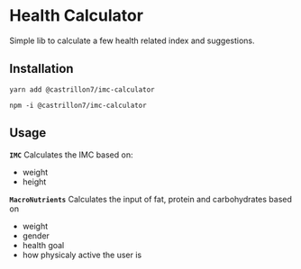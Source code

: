 # Health Calculator

Simple lib to calculate a few health related index and suggestions.

## Installation

```
yarn add @castrillon7/imc-calculator
```

```
npm -i @castrillon7/imc-calculator
```

## Usage

**`IMC`**
Calculates the IMC based on:

- weight
- height

**`MacroNutrients`**
Calculates the input of fat, protein and carbohydrates based on

- weight
- gender
- health goal
- how physicaly active the user is
